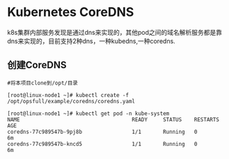 # Kubernetes CoreDNS

k8s集群内部服务发现是通过dns来实现的，其他pod之间的域名解析服务都是靠dns来实现的，目前支持2种dns，一种kubedns,一种coredns.

## 创建CoreDNS

```
#将本项目clone到/opt/目录

[root@linux-node1 ~]# kubectl create -f /opt/opsfull/example/coredns/coredns.yaml

[root@linux-node1 ~]# kubectl get pod -n kube-system
NAME                                    READY     STATUS    RESTARTS   AGE
coredns-77c989547b-9pj8b                1/1       Running   0          6m
coredns-77c989547b-kncd5                1/1       Running   0          6m
```
